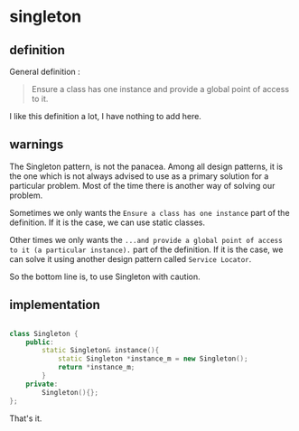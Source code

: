 # singleton

## definition

General definition : 

> Ensure a class has one instance and provide a global point of access to it.

I like this definition a lot, I have nothing to add here.

## warnings

The Singleton pattern, is not the panacea. Among all design patterns, it is the one
which is not always advised to use as a primary solution for a particular problem. 
Most of the time there is another way of solving our problem.

Sometimes we only wants the ```Ensure a class has one instance``` part of the definition.
If it is the case, we can use static classes.

Other times we only wants the ```...and provide a global point of access to it (a particular instance).``` part of the 
definition. If it is the case, we can solve it using another design pattern called ```Service Locator```.

So the bottom line is, to use Singleton with caution.

## implementation

```c++

class Singleton {
    public:
        static Singleton& instance(){
            static Singleton *instance_m = new Singleton();
            return *instance_m;
        }
    private:
        Singleton(){};
};
```

That's it.